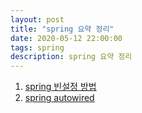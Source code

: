 ```yaml
---
layout: post
title: "spring 요약 정리"
date: 2020-05-12 22:00:00
tags: spring
description: spring 요약 정리
---
```



1. [spring 빈설정 방법](https://yooncheolkim.github.io/2020/05/spring-bean-setting/)
2. [spring autowired](https://yooncheolkim.github.io/2020/05/spring-Autowirted/)